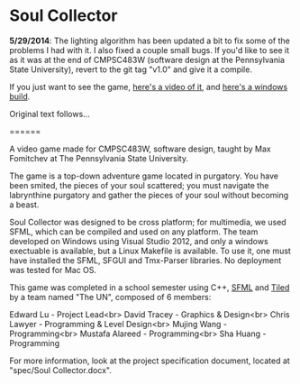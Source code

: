 <h1>Soul Collector</h1>

**5/29/2014**: The lighting algorithm has been updated a bit to fix some of the problems I had with it. I also fixed a couple small bugs. If you'd like to see it as it was at the end of CMPSC483W (software design at the Pennsylvania State University), revert to the git tag "v1.0" and give it a compile.

If you just want to see the game, [here's a video of it](https://www.youtube.com/watch?v=eBNp7TAJF8E), and [here's a windows build](https://straypixels.net/assets/SCollector-Dist.zip).

Original text follows...

======

A video game made for CMPSC483W, software design, taught by Max Fomitchev at The Pennsylvania State University.

The game is a top-down adventure game located in purgatory. You have been smited, the pieces of your soul scattered; you must navigate the labrynthine purgatory and gather the pieces of your soul without becoming a beast.

Soul Collector was designed to be cross platform; for multimedia, we used SFML, which can be compiled and used on any platform. The team developed on Windows using Visual Studio 2012, and only a windows exectuable is available, but a Linux Makefile is available. To use it, one must have installed the SFML, SFGUI and Tmx-Parser libraries. No deployment was tested for Mac OS.

This game was completed in a school semester using C++, <a href="http://www.sfml-dev.org/">SFML</a> and <a href="http://www.mapeditor.org/">Tiled</a> by a team named "The UN", composed of 6 members:

Edward Lu - Project Lead<br\>
David Tracey - Graphics & Design<br\>
Chris Lawyer - Programming & Level Design<br\>
Mujing Wang - Programming<br\>
Mustafa Alareed - Programming<br\>
Sha Huang - Programming

For more information, look at the project specification document, located at "spec/Soul Collector.docx".
